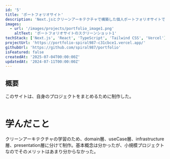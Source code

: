 ```yaml
---
id: '5'
title: 'ポートフォリオサイト'
description: 'Next.jsとクリーンアーキテクチャで構築した個人ポートフォリオサイトです。'
images:
  - url: '/images/projects/portfolio_image1.png'
    altText: 'ポートフォリオサイトのスクリーンショット1'
techStack: ['Next.js', 'React', 'TypeScript', 'Tailwind CSS', 'Vercel']
projectUrl: 'https://portfolio-spiral987-c31cbce1.vercel.app/'
githubUrl: 'https://github.com/spiral987/portfolio'
isFeatured: false
createdAt: '2025-07-04T00:00:00Z'
updatedAt: '2024-07-11T00:00:00Z'
---
```


## 概要
このサイトは、自身のプロジェクトをまとめるために制作した。<br> <br> 

# 学んだこと
クリーンアーキテクチャの学習のため、domain層、useCase層、infrastructure層、presentation層に分けて制作。基本概念は分かったが、小規模プロジェクトなのでそのメリットはあまり分からなかった。